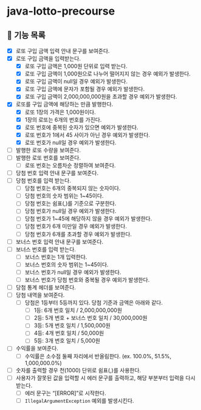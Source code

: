 # java-lotto-precourse

## 🎱 기능 목록

- [X] 로또 구입 금액 입력 안내 문구를 보여준다.
- [X] 로또 구입 금액을 입력받는다.
    - [X] 로또 구입 금액은 1,000원 단위로 입력 받는다.
    - [X] 로또 구입 금액이 1,000원으로 나누어 떨어지지 않는 경우 예외가 발생한다.
    - [X] 로또 구입 금액이 null일 경우 예외가 발생한다.
    - [X] 로또 구입 금액에 문자가 포함될 경우 예외가 발생한다.
    - [X] 로또 구입 금액이 2,000,000,000원을 초과할 경우 예외가 발생한다.
- [X] 로또를 구입 금액에 해당하는 만큼 발행한다.
    - [X] 로또 1장의 가격은 1,000원이다.
    - [X] 1장의 로또는 6개의 번호를 가진다.
    - [X] 로또 번호에 중복된 숫자가 있으면 예외가 발생한다.
    - [X] 로또 번호가 1에서 45 사이가 아닌 경우 예외가 발생한다.
    - [X] 로또 번호가 null일 경우 예외가 발생한다.
- [ ] 발행한 로또 수량을 보여준다.
- [ ] 발행한 로또 번호를 보여준다.
    - [ ] 로또 번호는 오름차순 정렬하여 보여준다.
- [ ] 당첨 번호 입력 안내 문구를 보여준다.
- [ ] 당첨 번호를 입력 받는다.
    - [ ] 당첨 번호는 6개의 중복되지 않는 숫자이다.
    - [ ] 당첨 번호의 숫자 범위는 1~45이다.
    - [ ] 당첨 번호는 쉼표(,)를 기준으로 구분한다.
    - [ ] 당첨 번호가 null일 경우 예외가 발생한다.
    - [ ] 당첨 번호가 1~45에 해당하지 않을 경우 예외가 발생한다.
    - [ ] 당첨 번호가 6개 미만일 경우 예외가 발생한다.
    - [ ] 당첨 번호가 6개를 초과할 경우 예외가 발생한다.
- [ ] 보너스 번호 입력 안내 문구를 보여준다.
- [ ] 보너스 번호를 입력 받는다.
    - [ ] 보너스 번호는 1개 입력한다.
    - [ ] 보너스 번호의 숫자 범위는 1~45이다.
    - [ ] 보너스 번호가 null일 경우 예외가 발생한다.
    - [ ] 보너스 번호가 당첨 번호와 중복될 경우 예외가 발생한다.
- [ ] 당첨 통계 헤더를 보여준다.
- [ ] 당첨 내역을 보여준다.
    - [ ] 당첨은 1등부터 5등까지 있다. 당첨 기준과 금액은 아래와 같다.
        - [ ] 1등: 6개 번호 일치 / 2,000,000,000원
        - [ ] 2등: 5개 번호 + 보너스 번호 일치 / 30,000,000원
        - [ ] 3등: 5개 번호 일치 / 1,500,000원
        - [ ] 4등: 4개 번호 일치 / 50,000원
        - [ ] 5등: 3개 번호 일치 / 5,000원
- [ ] 수익률을 보여준다.
    - [ ] 수익률은 소수점 둘째 자리에서 반올림한다. (ex. 100.0%, 51.5%, 1,000,000.0%)
- [ ] 숫자를 출력할 경우 천(1000) 단위로 쉼표(,)를 사용한다.
- [ ] 사용자가 잘못된 값을 입력할 시 에러 문구를 출력하고, 해당 부분부터 입력을 다시 받는다.
    - [ ] 에러 문구는 “[ERROR]”로 시작한다.
    - [ ] `IllegalArgumentException` 예외를 발생시킨다.
